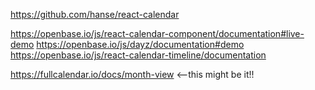 https://github.com/hanse/react-calendar

https://openbase.io/js/react-calendar-component/documentation#live-demo
https://openbase.io/js/dayz/documentation#demo
https://openbase.io/js/react-calendar-timeline/documentation

https://fullcalendar.io/docs/month-view     <--this might be it!!